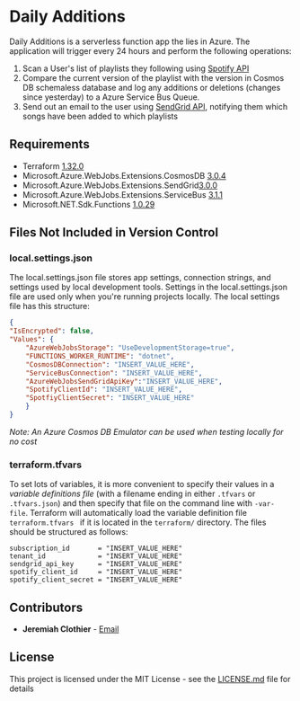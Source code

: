 
# Daily Additions
Daily Additions is a serverless function app the lies in Azure. The application will trigger every 24 hours and perform the following operations:
1) Scan a User's list of playlists they following using [Spotify API]([https://developer.spotify.com/documentation/web-api/](https://developer.spotify.com/documentation/web-api/))
2) Compare the current version of the playlist with the version in Cosmos DB schemaless database and log any additions or deletions (changes since yesterday) to a Azure Service Bus Queue.
3) Send out an email to the user using [SendGrid API]([https://sendgrid.com/docs/API_Reference/api_v3.html](https://sendgrid.com/docs/API_Reference/api_v3.html)), notifying them which songs have been added to which playlists

## Requirements
* Terraform [1.32.0]([https://www.terraform.io/downloads.html](https://www.terraform.io/downloads.html))
* Microsoft.Azure.WebJobs.Extensions.CosmosDB [3.0.4](https://www.nuget.org/packages/Microsoft.Azure.WebJobs.Extensions.CosmosDB/)
* Microsoft.Azure.WebJobs.Extensions.SendGrid[3.0.0](https://www.nuget.org/packages/Microsoft.Azure.WebJobs.Extensions.SendGrid/)
* Microsoft.Azure.WebJobs.Extensions.ServiceBus [3.1.1](https://www.nuget.org/packages/Microsoft.Azure.WebJobs.Extensions.ServiceBus/)
* Microsoft.NET.Sdk.Functions [1.0.29](https://www.nuget.org/packages/Microsoft.NET.Sdk.Functions/)


## Files Not Included in Version Control
### local.settings.json
The local.settings.json file stores app settings, connection strings, and settings used by local development tools. Settings in the local.settings.json file are used only when you're running projects locally. The local settings file has this structure:
```json
{
"IsEncrypted": false,
"Values": {
	"AzureWebJobsStorage": "UseDevelopmentStorage=true",
	"FUNCTIONS_WORKER_RUNTIME": "dotnet",
	"CosmosDBConnection": "INSERT_VALUE_HERE", 
	"ServiceBusConnection": "INSERT_VALUE_HERE",
	"AzureWebJobsSendGridApiKey":"INSERT_VALUE_HERE",
	"SpotifyClientId": "INSERT_VALUE_HERE",
	"SpotfiyClientSecret": "INSERT_VALUE_HERE"
	}
}
```
_Note: An Azure Cosmos DB Emulator can be used when testing locally for no cost_

### terraform.tfvars
To set lots of variables, it is more convenient to specify their values in a  _variable definitions file_  (with a filename ending in either  `.tfvars`  or  `.tfvars.json`) and then specify that file on the command line with  `-var-file`. Terraform will automatically load the variable definition file `terraform.tfvars ` if it is located in the `terraform/` directory. The files should be structured as follows:
```
subscription_id       = "INSERT_VALUE_HERE"
tenant_id             = "INSERT_VALUE_HERE"
sendgrid_api_key      = "INSERT_VALUE_HERE"
spotify_client_id     = "INSERT_VALUE_HERE"
spotify_client_secret = "INSERT_VALUE_HERE"
```

## Contributors

* **Jeremiah Clothier** - [Email](mailto:clothiernamedjeremiah@gmail.com)

## License

This project is licensed under the MIT License - see the [LICENSE.md](LICENSE.md) file for details
